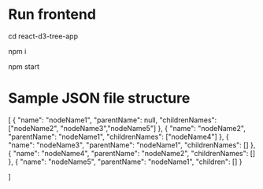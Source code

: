 # Run frontend

  cd react-d3-tree-app 

  npm i 

  npm start



# Sample JSON file structure 

[
    {
        "name": "nodeName1",
        "parentName": null,
        "childrenNames": ["nodeName2", "nodeName3","nodeName5"]
      },
    {
        "name": "nodeName2",
        "parentName": "nodeName1",
        "childrenNames": ["nodeName4"]
      },
    { 
        "name": "nodeName3",
        "parentName": "nodeName1",
        "childrenNames": []
      },
    {
        "name": "nodeName4",
        "parentName": "nodeName2",
        "childrenNames": []
      },
    {
        "name": "nodeName5",
        "parentName": "nodeName1",
        "children": []
      }

]

